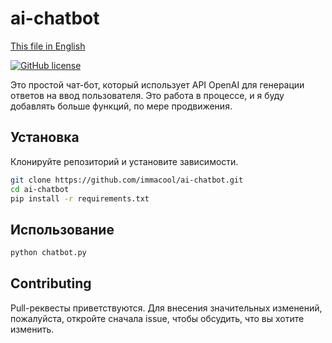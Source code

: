 # ai-chatbot

[This file in English](README.md)

[![GitHub license](https://img.shields.io/github/license/immacool/ai-chatbot)](https://github.com/immacool/ai-chatbot/blob/master/LICENSE)

Это простой чат-бот, который использует API OpenAI для генерации ответов на ввод пользователя. Это работа в процессе, и я буду добавлять больше функций, по мере продвижения.

## Установка

Клонируйте репозиторий и установите зависимости.

```bash
git clone https://github.com/immacool/ai-chatbot.git
cd ai-chatbot
pip install -r requirements.txt
```

## Использование

```bash
python chatbot.py
```

## Contributing

Pull-реквесты приветствуются. Для внесения значительных изменений, пожалуйста, откройте сначала issue, чтобы обсудить, что вы хотите изменить.